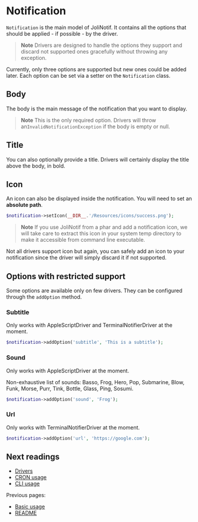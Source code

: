 # Notification

`Notification` is the main model of JoliNotif. It contains all the options
that should be applied - if possible - by the driver.

> **Note**
> Drivers are designed to handle the options they support and discard not
> supported ones gracefully without throwing any exception.

Currently, only three options are supported but new ones could be added later.
Each option can be set via a setter on the `Notification` class.

## Body

The body is the main message of the notification that you want to display.

> **Note**
> This is the only required option. Drivers will throw an`InvalidNotificationException`
> if the body is empty or null.

## Title

You can also optionally provide a title. Drivers will certainly display the
title above the body, in bold.

## Icon

An icon can also be displayed inside the notification. You will need to set an
**absolute path**.

```php
$notification->setIcon(__DIR__.'/Resources/icons/success.png');
```

> **Note**
> If you use JoliNotif from a phar and add a notification icon, we will take
> care to extract this icon in your system temp directory to make it accessible
> from command line executable.

Not all drivers support icon but again, you can safely add an icon to your
notification since the driver will simply discard it if not supported.

## Options with restricted support

Some options are available only on few drivers. They can be configured
through the `addOption` method.

### Subtitle

Only works with AppleScriptDriver and TerminalNotifierDriver at the moment.

```php
$notification->addOption('subtitle', 'This is a subtitle');
```

### Sound

Only works with AppleScriptDriver at the moment.

Non-exhaustive list of sounds: Basso, Frog, Hero, Pop, Submarine, Blow, Funk,
Morse, Purr, Tink, Bottle, Glass, Ping, Sosumi.

```php
$notification->addOption('sound', 'Frog');
```

### Url

Only works with TerminalNotifierDriver at the moment.

```php
$notification->addOption('url', 'https://google.com');
```

## Next readings

* [Drivers](03-drivers.md)
* [CRON usage](04-cron-usage.md)
* [CLI usage](05-cli-usage.md)

Previous pages:

* [Basic usage](01-basic-usage.md)
* [README](../README.md)
